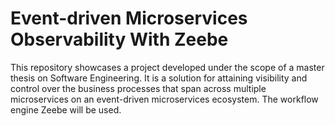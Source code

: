 # Event-driven Microservices Observability With Zeebe
This repository showcases a project developed under the scope of a master thesis on Software Engineering. It is a solution for attaining visibility and control over the business processes that span across multiple microservices on an event-driven microservices ecosystem. The workflow engine Zeebe will be used.
